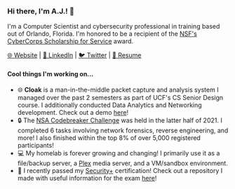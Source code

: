 ### Hi there, I'm A.J.! 👋

I'm a Computer Scientist and cybersecurity professional in training based out of Orlando, Florida. I'm honored to be a recipient of the [NSF's CyberCorps Scholarship for Service](https://www.ucf.edu/news/nsf-awards-ucf-2-9-million-to-train-next-generation-of-cybersecurity-defenders/) award.

[🌐 Website](https://ajfu.to) | [🔗 LinkedIn](https://linkedin.com/in/ajfuto) | [🐦 Twitter](https://twitter.com/ajfuto) | [📄 Resume](https://ajfu.to/resume)

#### Cool things I'm working on...
- 🌐 **Cloak** is a man-in-the-middle packet capture and analysis system I managed over the past 2 semesters as part of UCF's CS Senior Design course. I additionally conducted Data Analytics and Networking development. Check out a demo [here](https://youtu.be/pL6mPNrJn6c?t=310)!
- 🔒 The [NSA Codebreaker Challenge](https://nsa-codebreaker.org/home) was held in the latter half of 2021. I completed 6 tasks involving network forensics, reverse engineering, and more! I also finished within the top 8% of over 5,000 registered participants!
- 💻 My homelab is forever growing and changing! I primarily use it as a file/backup server, a [Plex](https://plex.tv/) media server, and a VM/sandbox environment.
- 🌱 I recently passed my [Security+](https://www.comptia.org/certifications/security) certification! Check out a repository I made with useful information for the exam [here](https://github.com/ajfuto/comptia-security-plus)!
